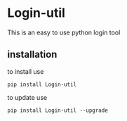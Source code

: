 # Login-util
This is an easy to use python login tool
## installation
to install use
```
pip install Login-util
```
to update use
```
pip install Login-util --upgrade
```
